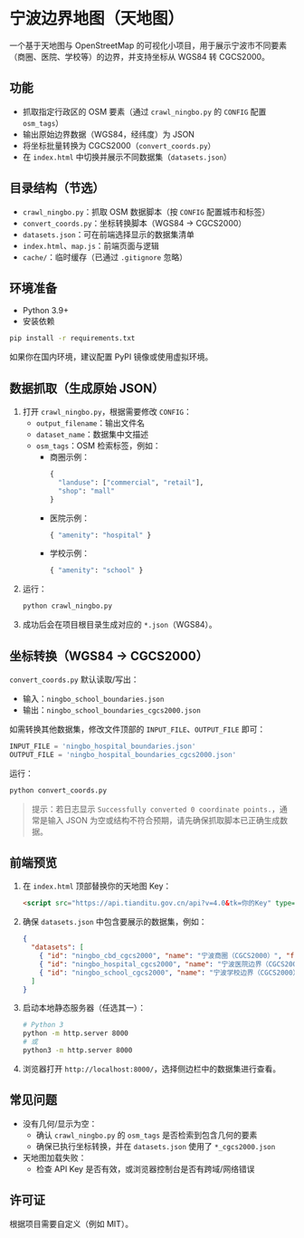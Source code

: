 # 宁波边界地图（天地图）

一个基于天地图与 OpenStreetMap 的可视化小项目，用于展示宁波市不同要素（商圈、医院、学校等）的边界，并支持坐标从 WGS84 转 CGCS2000。

## 功能
- 抓取指定行政区的 OSM 要素（通过 `crawl_ningbo.py` 的 `CONFIG` 配置 `osm_tags`）
- 输出原始边界数据（WGS84，经纬度）为 JSON
- 将坐标批量转换为 CGCS2000（`convert_coords.py`）
- 在 `index.html` 中切换并展示不同数据集（`datasets.json`）

## 目录结构（节选）
- `crawl_ningbo.py`：抓取 OSM 数据脚本（按 `CONFIG` 配置城市和标签）
- `convert_coords.py`：坐标转换脚本（WGS84 -> CGCS2000）
- `datasets.json`：可在前端选择显示的数据集清单
- `index.html`、`map.js`：前端页面与逻辑
- `cache/`：临时缓存（已通过 `.gitignore` 忽略）

## 环境准备
- Python 3.9+
- 安装依赖

```bash
pip install -r requirements.txt
```

如果你在国内环境，建议配置 PyPI 镜像或使用虚拟环境。

## 数据抓取（生成原始 JSON）
1. 打开 `crawl_ningbo.py`，根据需要修改 `CONFIG`：
   - `output_filename`：输出文件名
   - `dataset_name`：数据集中文描述
   - `osm_tags`：OSM 检索标签，例如：
     - 商圈示例：
       ```python
       {
         "landuse": ["commercial", "retail"],
         "shop": "mall"
       }
       ```
     - 医院示例：
       ```python
       { "amenity": "hospital" }
       ```
     - 学校示例：
       ```python
       { "amenity": "school" }
       ```
2. 运行：
   ```bash
   python crawl_ningbo.py
   ```
3. 成功后会在项目根目录生成对应的 `*.json`（WGS84）。

## 坐标转换（WGS84 -> CGCS2000）
`convert_coords.py` 默认读取/写出：
- 输入：`ningbo_school_boundaries.json`
- 输出：`ningbo_school_boundaries_cgcs2000.json`

如需转换其他数据集，修改文件顶部的 `INPUT_FILE`、`OUTPUT_FILE` 即可：
```python
INPUT_FILE = 'ningbo_hospital_boundaries.json'
OUTPUT_FILE = 'ningbo_hospital_boundaries_cgcs2000.json'
```
运行：
```bash
python convert_coords.py
```

> 提示：若日志显示 `Successfully converted 0 coordinate points.`，通常是输入 JSON 为空或结构不符合预期，请先确保抓取脚本已正确生成数据。

## 前端预览
1. 在 `index.html` 顶部替换你的天地图 Key：
   ```html
   <script src="https://api.tianditu.gov.cn/api?v=4.0&tk=你的Key" type="text/javascript"></script>
   ```
2. 确保 `datasets.json` 中包含要展示的数据集，例如：
   ```json
   {
     "datasets": [
       { "id": "ningbo_cbd_cgcs2000", "name": "宁波商圈（CGCS2000）", "file": "ningbo_cbd_boundaries_cgcs2000.json" },
       { "id": "ningbo_hospital_cgcs2000", "name": "宁波医院边界（CGCS2000）", "file": "ningbo_hospital_boundaries_cgcs2000.json" },
       { "id": "ningbo_school_cgcs2000", "name": "宁波学校边界（CGCS2000）", "file": "ningbo_school_boundaries_cgcs2000.json" }
     ]
   }
   ```
3. 启动本地静态服务器（任选其一）：
   ```bash
   # Python 3
   python -m http.server 8000
   # 或
   python3 -m http.server 8000
   ```
4. 浏览器打开 `http://localhost:8000/`，选择侧边栏中的数据集进行查看。

## 常见问题
- 没有几何/显示为空：
  - 确认 `crawl_ningbo.py` 的 `osm_tags` 是否检索到包含几何的要素
  - 确保已执行坐标转换，并在 `datasets.json` 使用了 `*_cgcs2000.json`
- 天地图加载失败：
  - 检查 API Key 是否有效，或浏览器控制台是否有跨域/网络错误

## 许可证
根据项目需要自定义（例如 MIT）。
